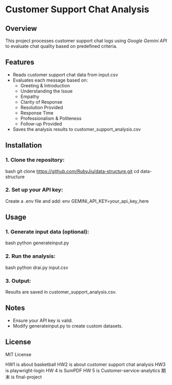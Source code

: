 # Customer Support Chat Analysis

## Overview
This project processes customer support chat logs using *Google Gemini API* to evaluate chat quality based on predefined criteria.

## Features
- Reads customer support chat data from input.csv
- Evaluates each message based on:
  - Greeting & Introduction
  - Understanding the Issue
  - Empathy
  - Clarity of Response
  - Resolution Provided
  - Response Time
  - Professionalism & Politeness
  - Follow-up Provided
- Saves the analysis results to customer_support_analysis.csv

## Installation
### 1. Clone the repository:
bash
 git clone https://github.com/RubyJiu/data-structure.git
 cd data-structure

### 2. Set up your API key:
Create a .env file and add:
env
GEMINI_API_KEY=your_api_key_here


## Usage
### 1. Generate input data (optional):
bash
python generateinput.py

### 2. Run the analysis:
bash
python drai.py input.csv

### 3. Output:
Results are saved in customer_support_analysis.csv.

## Notes
- Ensure your API key is valid.
- Modify generateinput.py to create custom datasets.

## License
MIT License

HW1 is about basketball
HW2 is about customer support chat analysis
HW3 is playwright-login
HW 4 is SumPDF
HW 5 is Customer-service-analytics
期末 is final-project
